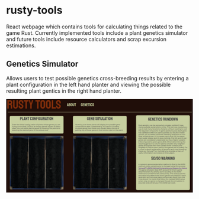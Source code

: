 # rusty-tools

React webpage which contains tools for calculating things related to the game Rust. Currently implemented tools include a plant genetics simulator and future tools include resource calculators and scrap excursion estimations.

## Genetics Simulator

Allows users to test possible genetics cross-breeding results by entering a plant configuration in the left hand planter and viewing the possible resulting plant gentics in the right hand planter.

![Empty planters](./public/nothing.png)
